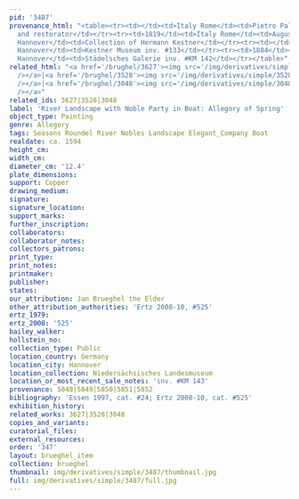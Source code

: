 ```yaml
---
pid: '3487'
provenance_html: "<table><tr><td></td><td>Italy Rome</td><td>Pietro Palmaroli painter
  and restorator</td></tr><tr><td>1819</td><td>Italy Rome</td><td>August Kestner</td></tr><tr><td></td><td>Germany
  Hannover</td><td>Collection of Hermann Kestner</td></tr><tr><td></td><td>Germany
  Hannover</td><td>Kestner Museum inv. #133</td></tr><tr><td>1884</td><td>Germany
  Hannover</td><td>Städelsches Galerie inv. #KM 142</td></tr></table>"
related_html: "<a href='/brughel/3627'><img src='/img/derivatives/simple/3627/thumbnail.jpg'
  /></a>|<a href='/brughel/3528'><img src='/img/derivatives/simple/3528/thumbnail.jpg'
  /></a>|<a href='/brughel/3048'><img src='/img/derivatives/simple/3048/thumbnail.jpg'
  /></a>"
related_ids: 3627|3528|3048
label: 'River Landscape with Noble Party in Boat: Allegory of Spring'
object_type: Painting
genre: Allegory
tags: Seasons Roundel River Nobles Landscape Elegant_Company Boat
realdate: ca. 1594
height_cm: 
width_cm: 
diameter_cm: '12.4'
plate_dimensions: 
support: Copper
drawing_medium: 
signature: 
signature_location: 
support_marks: 
further_inscription: 
collaborators: 
collaborator_notes: 
collectors_patrons: 
print_type: 
print_notes: 
printmaker: 
publisher: 
states: 
our_attribution: Jan Brueghel the Elder
other_attribution_authorities: 'Ertz 2008-10, #525'
ertz_1979: 
ertz_2008: '525'
bailey_walker: 
hollstein_no: 
collection_type: Public
location_country: Germany
location_city: Hannover
location_collection: Niedersächsisches Landesmuseum
location_or_most_recent_sale_notes: 'inv. #KM 143'
provenance: 5848|5849|5850|5851|5852
bibliography: 'Essen 1997, cat. #24; Ertz 2008-10, cat. #525'
exhibition_history: 
related_works: 3627|3528|3048
copies_and_variants: 
curatorial_files: 
external_resources: 
order: '347'
layout: brueghel_item
collection: brueghel
thumbnail: img/derivatives/simple/3487/thumbnail.jpg
full: img/derivatives/simple/3487/full.jpg
---
```

